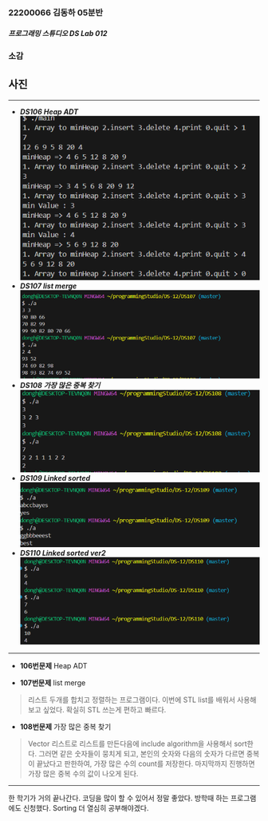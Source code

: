 ### 22200066 김동하 05분반

##### 프로그래밍 스튜디오 DS Lab 012

### 소감

## 사진

---
+ ___DS106 Heap ADT___  
![DS0106](./Captures/DS106.png)
+ ___DS107 list merge___  
![DS0107](./Captures/DS107.png)
+ ___DS108 가장 많은 중복 찾기___  
![DS0108](./Captures/DS108.png)
+ ___DS109 Linked sorted___  
![DS0109](./Captures/DS109.png)
+ ___DS110 Linked sorted ver2___  
![DS0110](./Captures/DS110.png)

---

+ **106번문제** Heap ADT
> 

+ **107번문제** list merge  
> 리스트 두개를 합치고 정렬하는 프로그램이다. 이번에 STL list를 배워서 사용해보고 싶었다. 확실히 STL 쓰는게 편하고 빠르다.

+ **108번문제** 가장 많은 중복 찾기  
> Vector 리스트로 리스트를 만든다음에 include algorithm을 사용해서 sort한다. 그러면 같은 숫자들이 뭉치게 되고, 본인의 숫자와 다음의 숫자가 다르면 중복이 끝났다고 판한하여, 가장 많은 수의 count를 저장한다. 마지막까지 진행하면 가장 많은 중복 수의 값이 나오게 된다.



---

한 학기가 거의 끝나간다. 코딩을 많이 할 수 있어서 정말 좋았다. 방학때 하는 프로그램에도 신청했다. Sorting 더 열심히 공부해야겠다.
